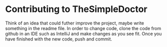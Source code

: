 # Contributing to TheSimpleDoctor
Think of an idea that could futher improve the project, maybe write something in the readme file. In order to change code, clone the code from github in an IDE such as IntelliJ and make changes as you see fit. Once you have finished with the new code, push and commit.
